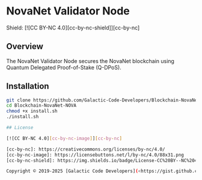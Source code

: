 # NovaNet Validator Node
Shield: [![CC BY-NC 4.0][cc-by-nc-shield]][cc-by-nc]

## Overview
The NovaNet Validator Node secures the NovaNet blockchain using Quantum Delegated Proof-of-Stake (Q-DPoS).

## Installation
```bash
git clone https://github.com/Galactic-Code-Developers/Blockchain-NovaNet-NOVA.git
cd Blockchain-NovaNet-NOVA
chmod +x install.sh
./install.sh

## License

[![CC BY-NC 4.0][cc-by-nc-image]][cc-by-nc]

[cc-by-nc]: https://creativecommons.org/licenses/by-nc/4.0/
[cc-by-nc-image]: https://licensebuttons.net/l/by-nc/4.0/88x31.png
[cc-by-nc-shield]: https://img.shields.io/badge/License-CC%20BY--NC%204.0-lightgrey.svg

Copyright © 2019-2025 [Galactic Code Developers](<https://gist.github.com/ChrisTollefson/](https://github.com/Galactic-Code-Developers>)
